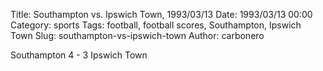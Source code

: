Title: Southampton vs. Ipswich Town, 1993/03/13
Date: 1993/03/13 00:00
Category: sports
Tags: football, football scores, Southampton, Ipswich Town
Slug: southampton-vs-ipswich-town
Author: carbonero


Southampton 4 - 3 Ipswich Town
